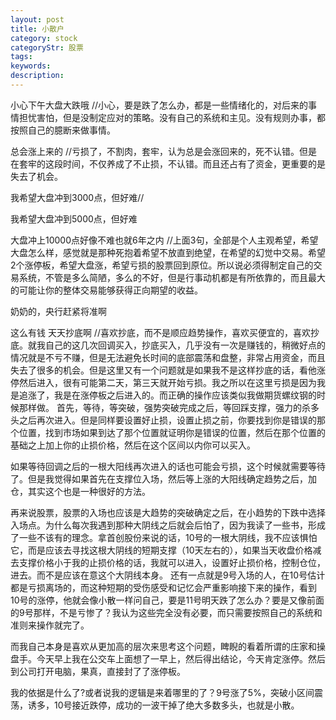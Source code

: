 ```yaml
---
layout: post
title: 小散户
category: stock
categoryStr: 股票
tags: 
keywords: 
description: 
---
```




小心下午大盘大跌哦 //小心，要是跌了怎么办，都是一些情绪化的，对后来的事情担忧害怕，但是没制定应对的策略。没有自己的系统和主见。没有规则办事，都按照自己的臆断来做事情。

总会涨上来的 //亏损了，不割肉，套牢，认为总是会涨回来的，死不认错。但是在套牢的这段时间，不仅养成了不止损，不认错。而且还占有了资金，更重要的是失去了机会。

我希望大盘冲到3000点，但好难//


我希望大盘冲到5000点，但好难

大盘冲上10000点好像不难也就6年之内 
//上面3句，全部是个人主观希望，希望大盘怎么样，感觉就是那种死抱着希望不放直到绝望，在希望的幻觉中交易。希望2个涨停板，希望大盘涨，希望亏损的股票回到原位。所以说必须得制定自己的交易系统，不管是多么简陋，多么的不好，但是行事动机都是有所依靠的，而且最大的可能让你的整体交易能够获得正向期望的收益。

奶奶的，央行赶紧将准啊


这么有钱 天天抄底啊 //喜欢抄底，而不是顺应趋势操作，喜欢买便宜的，喜欢抄底。就我自己的这几次回调买入，抄底买入，几乎没有一次是赚钱的，稍微好点的情况就是不亏不赚，但是无法避免长时间的底部震荡和盘整，非常占用资金，而且失去了很多的机会。但是这里又有一个问题就是如果我不是这样抄底的话，看他涨停然后进入，很有可能第二天，第三天就开始亏损。我之所以在这里亏损是因为我是追涨了，我是在涨停板之后进入的。而正确的操作应该类似我做期货螺纹钢的时候那样做。
首先，等待，等突破，强势突破完成之后，等回踩支撑，强力的杀多头之后再次进入。但是同样要设置好止损，设置止损之前，你要找到你是错误的那个位置，找到市场如果到达了那个位置就证明你是错误的位置，然后在那个位置的基础之上加上你的止损价格，然后在这个区间以内你可以买入。

如果等待回调之后的一根大阳线再次进入的话也可能会亏损，这个时候就需要等待了。但是我觉得如果首先在支撑位入场，然后等上涨的大阳线确定趋势之后，加仓，其实这个也是一种很好的方法。

再来说股票，股票的入场也应该是大趋势的突破确定之后，在小趋势的下跌中选择入场点。为什么每次我遇到那种大阴线之后就会后怕了，因为我读了一些书，形成了一些不该有的理念。拿首创股份来说的话，10号的一根大阴线，我不应该惧怕它，而是应该去寻找这根大阴线的短期支撑（10天左右的），如果当天收盘价格减去支撑价格小于我的止损价格的话，我就可以进入，设置好止损价格，控制仓位，进去。而不是应该在意这个大阴线本身。
还有一点就是9号入场的人，在10号估计都是亏损离场的，而这种短期的受伤感受和记忆会严重影响接下来的操作，看到10号的涨停，他就会像小散一样问自己，要是11号明天跌了怎么办？要是又像前面的9号那样，不是亏惨了？我认为这些完全没有必要，而只需要按照自己的系统和准则来操作就完了。

而我自己本身是喜欢从更加高的层次来思考这个问题，睥睨的看着所谓的庄家和操盘手。今天早上我在公交车上面想了一早上，然后得出结论，今天肯定涨停。然后到公司打开电脑，果真，直接封了了涨停板。

我的依据是什么了?或者说我的逻辑是来着哪里的了？9号涨了5%，突破小区间震荡，诱多，10号接近跌停，成功的一波干掉了绝大多数多头，也就是小散。


